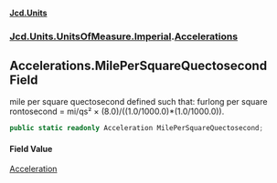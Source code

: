 #### [Jcd.Units](index.md 'index')

### [Jcd.Units.UnitsOfMeasure.Imperial](Jcd.Units.UnitsOfMeasure.Imperial.md 'Jcd.Units.UnitsOfMeasure.Imperial').[Accelerations](Accelerations.md 'Jcd.Units.UnitsOfMeasure.Imperial.Accelerations')

## Accelerations.MilePerSquareQuectosecond Field

mile per square quectosecond defined such that: furlong per square rontosecond = mi/qs² ×
(8.0)/((1.0/1000.0)*(1.0/1000.0)).

```csharp
public static readonly Acceleration MilePerSquareQuectosecond;
```

#### Field Value

[Acceleration](Acceleration.md 'Jcd.Units.UnitTypes.Acceleration')
